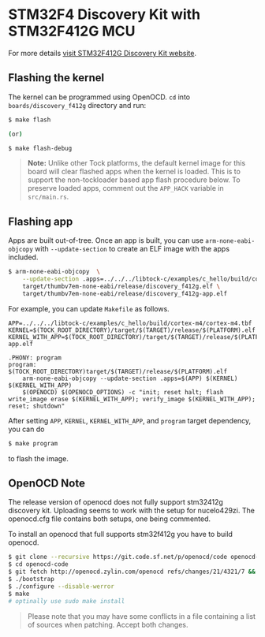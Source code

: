 STM32F4 Discovery Kit with STM32F412G MCU
======================================================

For more details [visit STM32F412G Discovery Kit
website](https://www.st.com/en/evaluation-tools/32f412gdiscovery.html).

## Flashing the kernel

The kernel can be programmed using OpenOCD. `cd` into `boards/discovery_f412g`
directory and run:

```bash
$ make flash

(or)

$ make flash-debug
```

> **Note:** Unlike other Tock platforms, the default kernel image for this
> board will clear flashed apps when the kernel is loaded. This is to support
> the non-tockloader based app flash procedure below. To preserve loaded apps,
> comment out the `APP_HACK` variable in `src/main.rs`.

## Flashing app

Apps are built out-of-tree. Once an app is built, you can use
`arm-none-eabi-objcopy` with `--update-section` to create an ELF image with the
apps included.

```bash
$ arm-none-eabi-objcopy  \
    --update-section .apps=../../../libtock-c/examples/c_hello/build/cortex-m4/cortex-m4.tbf \
    target/thumbv7em-none-eabi/release/discovery_f412g.elf \
    target/thumbv7em-none-eabi/release/discovery_f412g-app.elf
```

For example, you can update `Makefile` as follows.

```
APP=../../../libtock-c/examples/c_hello/build/cortex-m4/cortex-m4.tbf
KERNEL=$(TOCK_ROOT_DIRECTORY)/target/$(TARGET)/release/$(PLATFORM).elf
KERNEL_WITH_APP=$(TOCK_ROOT_DIRECTORY)/target/$(TARGET)/release/$(PLATFORM)-app.elf

.PHONY: program
program: $(TOCK_ROOT_DIRECTORY)target/$(TARGET)/release/$(PLATFORM).elf
	arm-none-eabi-objcopy --update-section .apps=$(APP) $(KERNEL) $(KERNEL_WITH_APP)
	$(OPENOCD) $(OPENOCD_OPTIONS) -c "init; reset halt; flash write_image erase $(KERNEL_WITH_APP); verify_image $(KERNEL_WITH_APP); reset; shutdown"
```

After setting `APP`, `KERNEL`, `KERNEL_WITH_APP`, and `program` target
dependency, you can do

```bash
$ make program
```

to flash the image.

## OpenOCD Note
The release version of openocd does not fully support stm32412g discovery kit. Uploading seems to work
with the setup for nucelo429zi. The openocd.cfg file contains both setups, one being commented.

To install an openocd that full supports stm32f412g you have to build openocd.

```bash
$ git clone --recursive https://git.code.sf.net/p/openocd/code openocd-code
$ cd openocd-code
$ git fetch http://openocd.zylin.com/openocd refs/changes/21/4321/7 && git cherry-pick FETCH_HEAD
$ ./bootstrap
$ ./configure --disable-werror
$ make
# optinally use sudo make install
```

> Please note that you may have some conflicts in a file containing a list of 
> sources when patching. Accept both changes.
